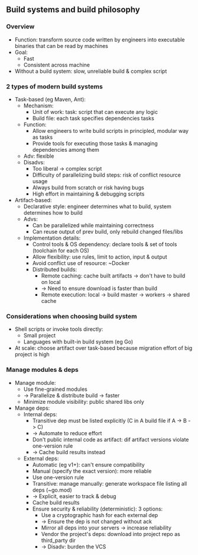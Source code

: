 ## Build systems and build philosophy

### Overview
- Function: transform source code written by engineers into executable binaries that can be read by machines
- Goal:
  - Fast
  - Consistent across machine
- Without a build system: slow, unreliable build & complex script

### 2 types of modern build systems
- Task-based (eg Maven, Ant):
  - Mechanism:
    - Unit of work: task: script that can execute any logic
    - Build file: each task specifies dependencies tasks
  - Function:
    - Allow engineers to write build scripts in principled, modular way as tasks
    - Provide tools for executing those tasks & managing dependencies among them
  - Adv: flexible
  - Disadvs:
    - Too liberal -> complex script
    - Difficulty of parallelizing build steps: risk of conflict resource usage
    - Always build from scratch or risk having bugs
    - High effort in maintaining & debugging scripts
- Artifact-based:
  - Declarative style: engineer determines what to build, system determines how to build
  - Advs:
    - Can be parallelized while maintaining correctness
    - Can reuse output of prev build, only rebuild changed files/libs
  - Implementation details:
    - Control tools & OS dependency: declare tools & set of tools (toolchain for each OS)
    - Allow flexibility: use rules, limit to action, input & output
    - Avoid conflict use of resource: ~Docker
    - Distributed builds:
      - Remote caching: cache built artifacts -> don't have to build on local
      - -> Need to ensure download is faster than build
      - Remote execution: local -> build master -> workers -> shared cache

### Considerations when choosing build system
- Shell scripts or invoke tools directly:
  - Small project
  - Languages with built-in build system (eg Go)
- At scale: choose artifact over task-based because migration effort of big project is high

### Manage modules & deps
- Manage module:
  - Use fine-grained modules
  - -> Parallelize & distribute build -> faster
  - Minimize module visibility: public shared libs only
- Manage deps:
  - Internal deps:
    - Transitive dep must be listed explicitly (C in A build file if A -> B -> C)
    - -> Automate to reduce effort
    - Don't public internal code as artifact: dif artifact versions violate one-version rule
    - -> Cache build results instead
  - External deps:
    - Automatic (eg v1+): can't ensure compatibility
    - Manual (specify the exact version): more reliable
    - Use one-version rule
    - Transitive: manage manually: generate workspace file listing all deps (~go.mod)
    - -> Explicit, easier to track & debug
    - Cache build results
    - Ensure security & reliability (deterministic): 3 options:
      - Use a cryptographic hash for each external dep
      - -> Ensure the dep is not changed without ack
      - Mirror all deps into your servers -> increase reliability
      - Vendor the project's deps: download into project repo as third_party dir
      - -> Disadv: burden the VCS
